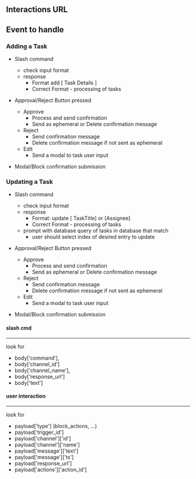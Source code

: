 ## Interactions URL

Event to handle
---
### Adding a Task
- Slash command
    - check input format
    - response
        - Format add [ Task Details ]
        - Correct Format - processing of tasks

- Approval/Reject Button pressed
    - Approve
         - Process and send confirmation
         - Send as ephemeral or Delete confirmation message
    - Reject
        - Send confirmation message
        - Delete confirmation message if not sent as ephemeral
    - Edit
        - Send a modal to task user input
- Modal/Block confirmation submission

### Updating a Task
- Slash command
    - check input format
    - response
        - Format: update [ TaskTitle] or [Assignee]
        - Correct Format - processing of tasks
    - prompt with database query of tasks in database that match
         - user should select index of desired entry to update

- Approval/Reject Button pressed
    - Approve
         - Process and send confirmation
         - Send as ephemeral or Delete confirmation message
    - Reject
        - Send confirmation message
        - Delete confirmation message if not sent as ephemeral
    - Edit
        - Send a modal to task user input
- Modal/Block confirmation submission

#### slash cmd
---
look for
- body['command'], 
- body['channel_id']
- body['channel_name'],
- body['response_url']
- body['text']
#### user interaction
---
look for
- payload['type'] (block_actions, ...)
- payload['trigger_id']
- payload['channel']['id']
- payload['channel']['name']
- payload['message']['text']
- payload['message']['ts']
- payload['response_url']
- payload['actions']['action_id']
